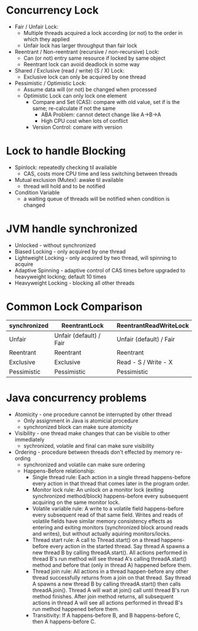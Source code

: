 # Concurrency Lock

- Fair / Unfair Lock:
  - Multiple threads acquired a lock according (or not) to the order in which they applied
  - Unfair lock has larger throughput than fair lock
- Reentrant / Non-reentrant (recursive / non-recursive) Lock: 
  - Can (or not) entry same resource if locked by same object
  - Reentrant lock can avoid deadlock in some way
- Shared / Exclusive (read / write) (S / X) Lock:
  - Exclusive lock can only be acquired by one thread
- Pessimistic / Optimistic Lock:
  - Assume data will (or not) be changed when processed
  - Optimistic Lock can only lock one element
    - Compare and Set (CAS): compare with old value, set if is the same; re-calculate if not the same
      - ABA Problem: cannot detect change like A->B->A
      - High CPU cost when lots of conflict
    - Version Control: comare with version

# Lock to handle Blocking

- Spinlock: repeatedly checking til available
  - CAS, costs more CPU time and less switching between threads
- Mutual exclusion (Mutex): awake til available
  - thread will hold and to be notified
- Condition Variable
  - a waiting queue of threads will be notified when condition is changed

# JVM handle synchronized

- Unlocked - without synchronized
- Biased Locking - only acquired by one thread
- Lightweight Locking - only acquired by two thread, will spinning to acquire
- Adaptive Spinning - adaptive control of CAS times before upgraded to heavyweight locking; default 10 times
- Heavyweight Locking - blocking all other threads

# Common Lock Comparison

| synchronized | ReentrantLock           | ReentrantReadWriteLock  |
| ------------ | ----------------------- | ----------------------- |
| Unfair       | Unfair (default) / Fair | Unfair (default) / Fair |
| Reentrant    | Reentrant               | Reentrant               |
| Exclusive    | Exclusive               | Read - S / Write - X    |
| Pessimistic  | Pessimistic             | Pessimistic             |

# Java concurrency problems

- Atomicity - one procedure cannot be interrupted by other thread
  - Only assignment in Java is atomicial procedure
  - synchronized block can make sure atomicity
- Visibility - one thread make changes that can be visible to other immediately
  - sychronized, volatile and final can make sure visibility
- Ordering - procedure between threads don't effected by memory re-ording
  - synchronized and volatile can make sure ordering
  - Happens-Before relationship:
    - Single thread rule: Each action in a single thread happens-before every action in that thread that comes later in the program order.
    - Monitor lock rule: An unlock on a monitor lock (exiting synchronized method/block) happens-before every subsequent acquiring on the same monitor lock.
    - Volatile variable rule: A write to a volatile field happens-before every subsequent read of that same field. Writes and reads of volatile fields have similar memory consistency effects as entering and exiting monitors (synchronized block around reads and writes), but without actually aquiring monitors/locks.
    - Thread start rule: A call to Thread.start() on a thread happens-before every action in the started thread. Say thread A spawns a new thread B by calling threadA.start(). All actions performed in thread B's run method will see thread A's calling threadA.start() method and before that (only in thread A) happened before them.
    - Thread join rule: All actions in a thread happen-before any other thread successfully returns from a join on that thread. Say thread A spawns a new thread B by calling threadA.start() then calls threadA.join(). Thread A will wait at join() call until thread B's run method finishes. After join method returns, all subsequent actions in thread A will see all actions performed in thread B's run method happened before them.
    - Transitivity: If A happens-before B, and B happens-before C, then A happens-before C.
